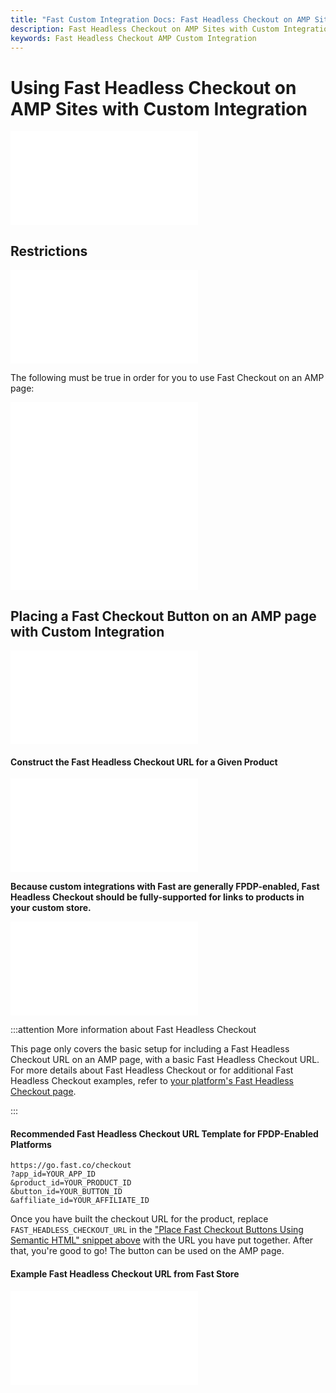 ```yaml
---
title: "Fast Custom Integration Docs: Fast Headless Checkout on AMP Sites with Custom Integration"
description: Fast Headless Checkout on AMP Sites with Custom Integration
keywords: Fast Headless Checkout AMP Custom Integration
---
```


# Using Fast Headless Checkout on AMP Sites with Custom Integration

<embed src="/reusables/for-developers/_platform_headless_all_amp_banner_info_about_amp.md" />

## Restrictions

<embed src="/reusables/for-developers/_platform_headless_all_amp_banner_additional_future_requirements.md" />

The following must be true in order for you to use Fast Checkout on an AMP page:

<embed src="/reusables/for-developers/_platform_headless_all_requirement_catalog_integration.md" />

<embed src="/reusables/for-developers/_platform_headless_all_amp_why_headless_workaround_needed_for_amp_pages.md" />

## Placing a Fast Checkout Button on an AMP page with Custom Integration

<embed src="/reusables/for-developers/_platform_headless_all_amp_full_custom_styles_and_semantic_HTML_including_snippets.md" />

#### Construct the Fast Headless Checkout URL for a Given Product

<embed src="/reusables/for-developers/_platform_headless_all_headless_intro_difference_fpdp_enabled_vs_disabled.md" />

**Because custom integrations with Fast are generally FPDP-enabled, Fast Headless Checkout should be fully-supported for links to products in your custom store.**

<embed src="/reusables/for-developers/_platform_headless_all_table_url_parameters_and_html_attributes.md" />

:::attention More information about Fast Headless Checkout

This page only covers the basic setup for including a Fast Headless Checkout URL on an AMP page, with a basic Fast Headless Checkout URL. For more details about Fast Headless Checkout or for additional Fast Headless Checkout examples, refer to [your platform's Fast Headless Checkout page](./use-fast-headless-checkout.md).

:::

#### Recommended Fast Headless Checkout URL Template for FPDP-Enabled Platforms

```http Template Fast Headless Checkout URL
https://go.fast.co/checkout
?app_id=YOUR_APP_ID
&product_id=YOUR_PRODUCT_ID
&button_id=YOUR_BUTTON_ID
&affiliate_id=YOUR_AFFILIATE_ID
```

Once you have built the checkout URL for the product, replace `FAST_HEADLESS_CHECKOUT_URL` in the ["Place Fast Checkout Buttons Using Semantic HTML" snippet above](#place-fast-checkout-buttons-using-semantic-html) with the URL you have put together. After that, you're good to go! The button can be used on the AMP page.

#### Example Fast Headless Checkout URL from Fast Store

<embed src="/reusables/for-developers/_platform_headless_all_example_fast_store_headless_checkout_url.md" />
